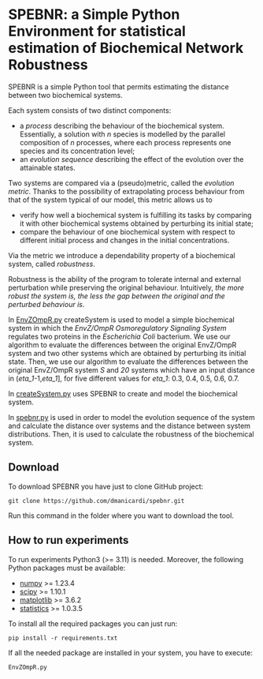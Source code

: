 # SPEBNR: a Simple Python Environment for statistical estimation of Biochemical Network Robustness

SPEBNR is a simple Python tool that permits estimating the distance between two biochemical systems. 

Each system consists of two distinct components: 
  * a *process* describing the behaviour of the biochemical system. Essentially, a solution with *n* species is modelled by the parallel composition of *n* processes, where each process represents one species and its concentration level;
  * an *evolution sequence* describing the effect of the evolution over the attainable states.

Two systems are compared via a (pseudo)metric, called the *evolution metric*. Thanks to the possibility of extrapolating process behaviour from that of the system typical of our model, this metric allows us to
  * verify how well a biochemical system is fulfilling its tasks by comparing it with other biochemical systems obtained by perturbing its initial state;
  * compare the behaviour of one biochemical system with respect to different initial process and changes in the initial concentrations.

Via the metric we introduce a dependability property of a biochemical system, called *robustness*.

Robustness is the ability of the program to tolerate internal and external perturbation while preserving the original behaviour. Intuitively, *the more robust the system is, the less the gap between the original and the perturbed behaviour is*.

In [EnvZOmpR.py](./EnvZOmpR.py) createSystem is used to model a simple biochemical system in which the *EnvZ/OmpR Osmoregulatory Signaling System* regulates two proteins in the *Escherichia Coli* bacterium. We use our algorithm to evaluate the differences between the original EnvZ/OmpR system and two other systems which are obtained by perturbing its initial state. Then, we use our algorithm to evaluate the differences between the original EnvZ/OmpR system *S* and *20* systems which have an input distance in (*eta_1*-1,*eta_1*], for five different values for *eta_1*: 0.3, 0.4, 0.5, 0.6, 0.7.

In [createSystem.py](./createSystem.py) uses SPEBNR to create and model the biochemical system.

In [spebnr.py](./spebnr.py) is used in order to model the evolution sequence of the system and calculate the distance over systems and the distance between system distributions. Then, it is used to calculate the robustness of the biochemical system.

## Download 

To download SPEBNR you have just to clone GitHub project:

```
git clone https://github.com/dmanicardi/spebnr.git
```

Run this command in the folder where you want to download the tool.

## How to run experiments

To run experiments Python3 (>= 3.11) is needed. Moreover, the following Python packages must be available:
  * [numpy](https://numpy.org) >= 1.23.4
  * [scipy](https://scipy.org/) >= 1.10.1
  * [matplotlib](https://matplotlib.org) >= 3.6.2
  * [statistics](https://github.com/digitalemagine/py-statistics) >= 1.0.3.5
  
To install all the required packages you can just run:

```
pip install -r requirements.txt
```

If all the needed package are installed in your system, you have to execute:

```
EnvZOmpR.py
```
